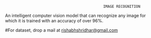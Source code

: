                                                  IMAGE RECOGNITION

An intelligent computer vision model that can recognize any image for which it is trained with an accuracy of over 96%.

#For dataset, drop a mail at rishabhshridhar@gmail.com
